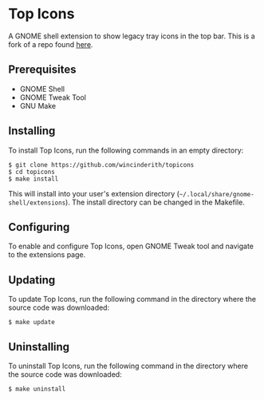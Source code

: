 # Top Icons

A GNOME shell extension to show legacy tray icons in the top bar. This is a fork of a repo found [here](https://github.com/mjnaderi/TopTray).

## Prerequisites

*   GNOME Shell
*   GNOME Tweak Tool
*   GNU Make

## Installing

To install Top Icons, run the following commands in an empty directory:

    $ git clone https://github.com/wincinderith/topicons
    $ cd topicons
    $ make install

This will install into your user's extension directory (`~/.local/share/gnome-shell/extensions`). The install directory can be changed in the Makefile.

## Configuring

To enable and configure Top Icons, open GNOME Tweak tool and navigate to the extensions page.

## Updating

To update Top Icons, run the following command in the directory where the source code was downloaded:

    $ make update

## Uninstalling

To uninstall Top Icons, run the following command in the directory where the source code was downloaded:

    $ make uninstall
